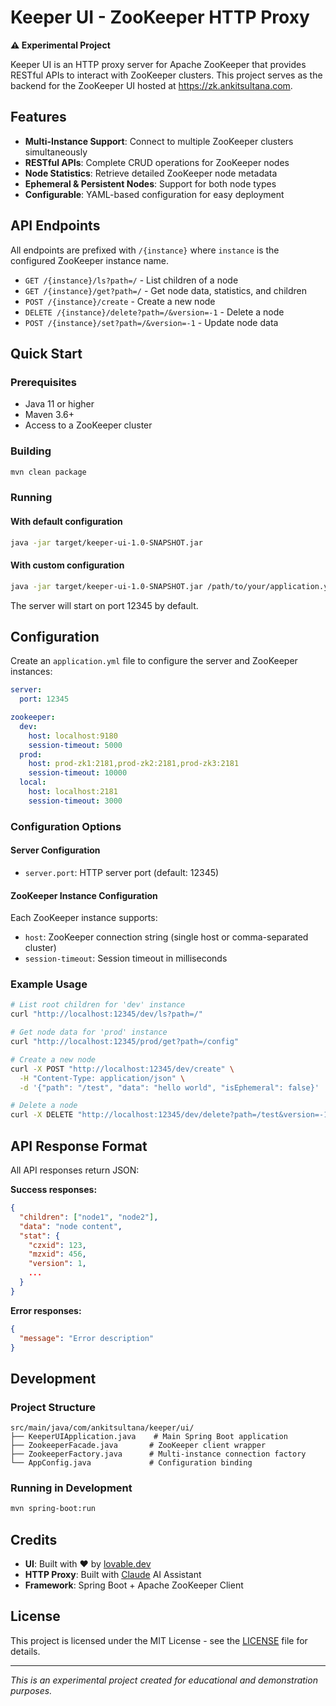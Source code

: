 # Keeper UI - ZooKeeper HTTP Proxy

**⚠️ Experimental Project**

Keeper UI is an HTTP proxy server for Apache ZooKeeper that provides RESTful APIs to interact with ZooKeeper clusters. This project serves as the backend for the ZooKeeper UI hosted at https://zk.ankitsultana.com.

## Features

- **Multi-Instance Support**: Connect to multiple ZooKeeper clusters simultaneously
- **RESTful APIs**: Complete CRUD operations for ZooKeeper nodes
- **Node Statistics**: Retrieve detailed ZooKeeper node metadata
- **Ephemeral & Persistent Nodes**: Support for both node types
- **Configurable**: YAML-based configuration for easy deployment

## API Endpoints

All endpoints are prefixed with `/{instance}` where `instance` is the configured ZooKeeper instance name.

- `GET /{instance}/ls?path=/` - List children of a node
- `GET /{instance}/get?path=/` - Get node data, statistics, and children
- `POST /{instance}/create` - Create a new node
- `DELETE /{instance}/delete?path=/&version=-1` - Delete a node
- `POST /{instance}/set?path=/&version=-1` - Update node data

## Quick Start

### Prerequisites

- Java 11 or higher
- Maven 3.6+
- Access to a ZooKeeper cluster

### Building

```bash
mvn clean package
```

### Running

#### With default configuration
```bash
java -jar target/keeper-ui-1.0-SNAPSHOT.jar
```

#### With custom configuration
```bash
java -jar target/keeper-ui-1.0-SNAPSHOT.jar /path/to/your/application.yml
```

The server will start on port 12345 by default.

## Configuration

Create an `application.yml` file to configure the server and ZooKeeper instances:

```yaml
server:
  port: 12345

zookeeper:
  dev:
    host: localhost:9180
    session-timeout: 5000
  prod:
    host: prod-zk1:2181,prod-zk2:2181,prod-zk3:2181
    session-timeout: 10000
  local:
    host: localhost:2181
    session-timeout: 3000
```

### Configuration Options

#### Server Configuration
- `server.port`: HTTP server port (default: 12345)

#### ZooKeeper Instance Configuration
Each ZooKeeper instance supports:
- `host`: ZooKeeper connection string (single host or comma-separated cluster)
- `session-timeout`: Session timeout in milliseconds

### Example Usage

```bash
# List root children for 'dev' instance
curl "http://localhost:12345/dev/ls?path=/"

# Get node data for 'prod' instance
curl "http://localhost:12345/prod/get?path=/config"

# Create a new node
curl -X POST "http://localhost:12345/dev/create" \
  -H "Content-Type: application/json" \
  -d '{"path": "/test", "data": "hello world", "isEphemeral": false}'

# Delete a node
curl -X DELETE "http://localhost:12345/dev/delete?path=/test&version=-1"
```

## API Response Format

All API responses return JSON:

**Success responses:**
```json
{
  "children": ["node1", "node2"],
  "data": "node content",
  "stat": {
    "czxid": 123,
    "mzxid": 456,
    "version": 1,
    ...
  }
}
```

**Error responses:**
```json
{
  "message": "Error description"
}
```

## Development

### Project Structure

```
src/main/java/com/ankitsultana/keeper/ui/
├── KeeperUIApplication.java    # Main Spring Boot application
├── ZookeeperFacade.java       # ZooKeeper client wrapper
├── ZookeeperFactory.java      # Multi-instance connection factory
└── AppConfig.java             # Configuration binding
```

### Running in Development

```bash
mvn spring-boot:run
```

## Credits

- **UI**: Built with ❤️ by [lovable.dev](https://lovable.dev)
- **HTTP Proxy**: Built with [Claude](https://claude.ai) AI Assistant
- **Framework**: Spring Boot + Apache ZooKeeper Client

## License

This project is licensed under the MIT License - see the [LICENSE](LICENSE) file for details.

---

*This is an experimental project created for educational and demonstration purposes.*